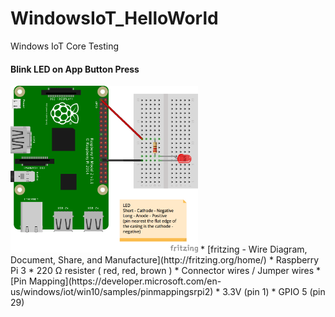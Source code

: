 # WindowsIoT_HelloWorld
Windows IoT Core Testing


#### Blink LED on App Button Press
 <img src="https://github.com/mrbeewer/WindowsIoT_HelloWorld/blob/master/Wiring/BlinkyLEDonButtonPress_bb.png" alt="Wiring Diagram" width=300px/>
 * [fritzing - Wire Diagram, Document, Share, and Manufacture](http://fritzing.org/home/)
 * Raspberry Pi 3
 * 220 Ω resister ( red, red, brown )
 * Connector wires / Jumper wires
 * [Pin Mapping](https://developer.microsoft.com/en-us/windows/iot/win10/samples/pinmappingsrpi2)
    * 3.3V (pin 1)
    * GPIO 5 (pin 29)
